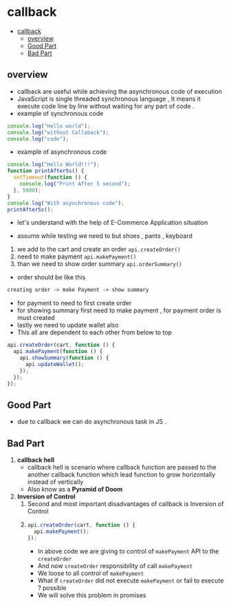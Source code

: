 # callback

- [callback](#callback)
  - [overview](#overview)
  - [Good Part](#good-part)
  - [Bad Part](#bad-part)

## overview

- callback are useful while achieving the asynchronous code of execution
- JavaScript is single threaded synchronous language , It means it execute code line by line without waiting for any part of code .
- example of synchronous code

```js
console.log("Hello world");
console.log("without Callaback");
console.log("code");
```

- example of asynchronous code

```js
console.log("Hello World!!!");
function printAfter5s() {
  setTimeout(function () {
    console.log("Print After 5 second");
  }, 5000);
}
console.log("With asynchronous code");
printAfter5s();
```

- let's understand with the help of E-Commerce Application situation

- assume while testing we need to but shoes , pants , keyboard

1. we add to the cart and create an order `api.createOrder()`
2. need to make payment `api.makePayment()`
3. than we need to show order summary `api.orderSummary()`

- order should be like this

```txt
creating order -> make Payment -> show summary
```

- for payment to need to first create order
- for showing summary first need to make payment , for payment order is must created
- lastly we need to update wallet also
- This all are dependent to each other from below to top

```js
api.createOrder(cart, function () {
  api.makePayment(function () {
    api.showSummary(function () {
      api.updateWallet();
    });
  });
});
```

## Good Part

- due to callback we can do asynchronous task in JS .

## Bad Part

1. **callback hell**
   - callback hell is scenario where callback function are passed to the another callback function which lead function to grow horizontally instead of vertically
   - Also know as a **Pyramid of Doom**
2. **Inversion of Control**
   1. Second and most important disadvantages of callback is Inversion of Control
   2. ```js
      api.createOrder(cart, function () {
        api.makePayment();
      });
      ```
      - In above code we are giving to control of `makePayment` API to the `createOrder`
      - And now `createOrder` responsibility of call `makePayment`
      - We loose to all control of `makePayment`
      - What if `createOrder` did not execute `makePayment` or fail to execute ? possible
      - We will solve this problem in promises
      <!-- TODO link with promises notes -->
